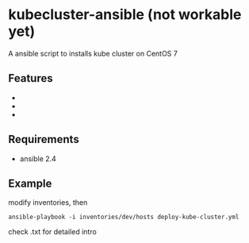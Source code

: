 # kubecluster-ansible (not workable yet)



A ansible script to installs kube cluster on CentOS 7

## Features
* 
* 
*  


## Requirements

* ansible 2.4


## Example

modify inventories, then

```
ansible-playbook -i inventories/dev/hosts deploy-kube-cluster.yml
```

check .txt for detailed intro
